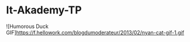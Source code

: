 
# It-Akademy-TP

![Humorous Duck GIF]https://f.hellowork.com/blogdumoderateur/2013/02/nyan-cat-gif-1.gif
